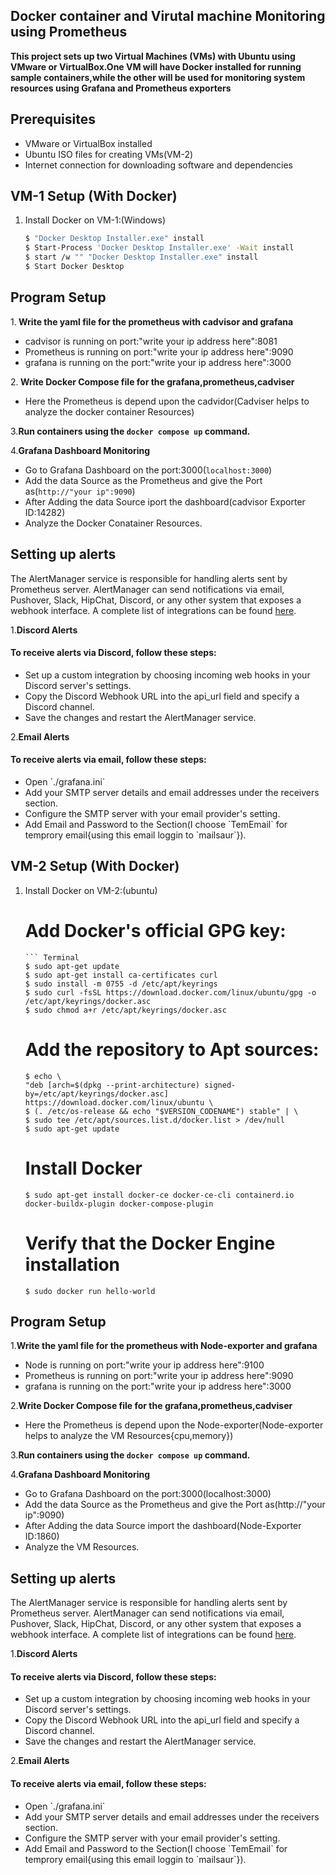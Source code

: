 <form>
   
## Docker container and Virutal machine Monitoring using Prometheus

**This project sets up two Virtual Machines (VMs) with Ubuntu using VMware or VirtualBox.One VM will have Docker installed for running sample containers,while the other will be used for monitoring system resources using Grafana and Prometheus exporters**

## Prerequisites
- VMware or VirtualBox installed
- Ubuntu ISO files for creating VMs(VM-2)
- Internet connection for downloading software and dependencies

## VM-1 Setup (With Docker)   
1. Install Docker on VM-1:(Windows)
   ```bash
   $ "Docker Desktop Installer.exe" install
   $ Start-Process 'Docker Desktop Installer.exe' -Wait install
   $ start /w "" "Docker Desktop Installer.exe" install
   $ Start Docker Desktop
   
## Program Setup   
1.<b> Write the yaml file for the prometheus with cadvisor and grafana</b>
   - cadvisor is running on port:"write your ip address here":8081
   - Prometheus is running on port:"write your ip address here":9090
   - grafana is running on the port:"write your ip address here":3000
   
2.<b> Write Docker Compose file for the grafana,prometheus,cadviser</b>
   - Here the Prometheus is depend upon the cadvidor(Cadviser helps to analyze the docker container Resources)

3.<b>Run containers using the `docker compose up` command.</b>
   
4.<b>Grafana Dashboard Monitoring</b>
   - Go to Grafana Dashboard on the port:3000(`localhost:3000`)
   - Add the data Source as the Prometheus and give the Port as(`http://"your ip":9090`)
   - After Adding the data Source iport the dashboard(cadvisor Exporter ID:14282)
   - Analyze the Docker Conatainer Resources.
   
## Setting up alerts
   <p>The AlertManager service is responsible for handling alerts sent by Prometheus server.
      AlertManager can send notifications via email, Pushover, Slack, HipChat, Discord, or any other system that exposes a webhook interface.
      A complete list of integrations can be found <a href="https://prometheus.io/docs/alerting/latest/configuration/">here</a>.</p>
      
1.<b>Discord Alerts</b>
   <h4>To receive alerts via Discord, follow these steps:</h4>
      <ul>
     <li> Set up a custom integration by choosing incoming web hooks in your Discord server's settings.</li>
     <li> Copy the Discord Webhook URL into the api_url field and specify a Discord channel.</li>
     <li> Save the changes and restart the AlertManager service.</li>
      </ul>
     
2.<b>Email Alerts</b>
   <h4>To receive alerts via email, follow these steps:</h4>
      <ul>
     <li>Open `./grafana.ini`</li>
     <li>Add your SMTP server details and email addresses under the receivers section.</li>
     <li>Configure the SMTP server with your email provider's setting.</li>
     <li>Add Email and Password to the Section(I choose `TemEmail` for temprory email{using this email loggin to `mailsaur`}).</li>
      </ul>
    

## VM-2 Setup (With Docker)   
1. Install Docker on VM-2:(ubuntu)
   # Add Docker's official GPG key:
       ``` Terminal
       $ sudo apt-get update
       $ sudo apt-get install ca-certificates curl
       $ sudo install -m 0755 -d /etc/apt/keyrings
       $ sudo curl -fsSL https://download.docker.com/linux/ubuntu/gpg -o /etc/apt/keyrings/docker.asc
       $ sudo chmod a+r /etc/apt/keyrings/docker.asc
      
   # Add the repository to Apt sources:
       $ echo \
       "deb [arch=$(dpkg --print-architecture) signed-by=/etc/apt/keyrings/docker.asc] https://download.docker.com/linux/ubuntu \
       $ (. /etc/os-release && echo "$VERSION_CODENAME") stable" | \
       $ sudo tee /etc/apt/sources.list.d/docker.list > /dev/null
       $ sudo apt-get update
      
   # Install Docker
       $ sudo apt-get install docker-ce docker-ce-cli containerd.io docker-buildx-plugin docker-compose-plugin
      
   # Verify that the Docker Engine installation
       $ sudo docker run hello-world
   
## Program Setup   
1.<b>Write the yaml file for the prometheus with Node-exporter and grafana</b>
   - Node is running on port:"write your ip address here":9100
   - Prometheus is running on port:"write your ip address here":9090
   - grafana is running on the port:"write your ip address here":3000
   
2.<b>Write Docker Compose file for the grafana,prometheus,cadviser</b>
   - Here the Prometheus is depend upon the Node-exporter(Node-exporter helps to analyze the VM Resources{cpu,memory})

3.<b>Run containers using the `docker compose up` command.</b>
   
4.<b>Grafana Dashboard Monitoring</b>
   - Go to Grafana Dashboard on the port:3000(localhost:3000)
   - Add the data Source as the Prometheus and give the Port as(http://"your ip":9090)
   - After Adding the data Source import the dashboard(Node-Exporter ID:1860)
   - Analyze the VM Resources.
   
## Setting up alerts
   <p>The AlertManager service is responsible for handling alerts sent by Prometheus server.
      AlertManager can send notifications via email, Pushover, Slack, HipChat, Discord, or any other system that exposes a webhook interface.
      A complete list of integrations can be found <a href="https://prometheus.io/docs/alerting/latest/configuration/">here</a>.</p>
      
1.<b>Discord Alerts</b>
   <h4>To receive alerts via Discord, follow these steps:</h4>
      <ul>
     <li> Set up a custom integration by choosing incoming web hooks in your Discord server's settings.</li>
     <li> Copy the Discord Webhook URL into the api_url field and specify a Discord channel.</li>
     <li> Save the changes and restart the AlertManager service.</li>
      </ul>
     
2.<b>Email Alerts</b>
   <h4>To receive alerts via email, follow these steps:</h4>
      <ul>
     <li>Open `./grafana.ini`</li>
     <li>Add your SMTP server details and email addresses under the receivers section.</li>
     <li>Configure the SMTP server with your email provider's setting.</li>
     <li>Add Email and Password to the Section(I choose `TemEmail` for temprory email{using this email loggin to `mailsaur`}).</li>
      </ul>
</form>
